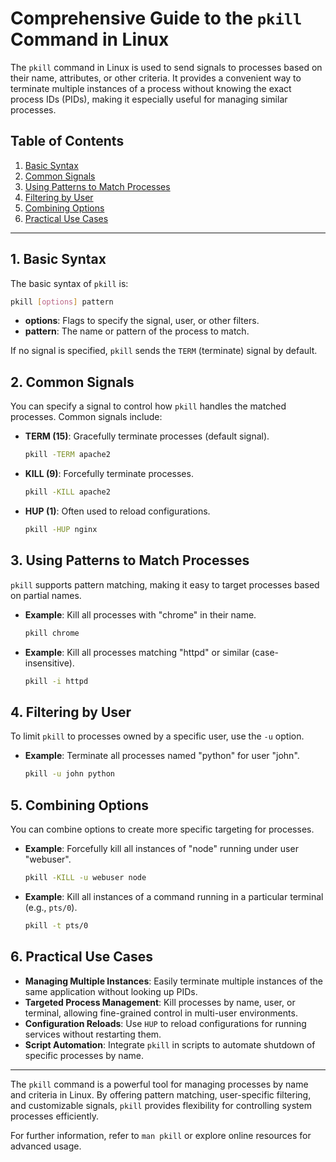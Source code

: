 
# Comprehensive Guide to the `pkill` Command in Linux

The `pkill` command in Linux is used to send signals to processes based on their name, attributes, or other criteria. It provides a convenient way to terminate multiple instances of a process without knowing the exact process IDs (PIDs), making it especially useful for managing similar processes.

## Table of Contents
1. [Basic Syntax](#basic-syntax)
2. [Common Signals](#common-signals)
3. [Using Patterns to Match Processes](#using-patterns-to-match-processes)
4. [Filtering by User](#filtering-by-user)
5. [Combining Options](#combining-options)
6. [Practical Use Cases](#practical-use-cases)

---

## 1. Basic Syntax

The basic syntax of `pkill` is:
```bash
pkill [options] pattern
```
- **options**: Flags to specify the signal, user, or other filters.
- **pattern**: The name or pattern of the process to match.

If no signal is specified, `pkill` sends the `TERM` (terminate) signal by default.

## 2. Common Signals

You can specify a signal to control how `pkill` handles the matched processes. Common signals include:

- **TERM (15)**: Gracefully terminate processes (default signal).
  ```bash
  pkill -TERM apache2
  ```
- **KILL (9)**: Forcefully terminate processes.
  ```bash
  pkill -KILL apache2
  ```
- **HUP (1)**: Often used to reload configurations.
  ```bash
  pkill -HUP nginx
  ```

## 3. Using Patterns to Match Processes

`pkill` supports pattern matching, making it easy to target processes based on partial names.

- **Example**: Kill all processes with "chrome" in their name.
  ```bash
  pkill chrome
  ```

- **Example**: Kill all processes matching "httpd" or similar (case-insensitive).
  ```bash
  pkill -i httpd
  ```

## 4. Filtering by User

To limit `pkill` to processes owned by a specific user, use the `-u` option.

- **Example**: Terminate all processes named "python" for user "john".
  ```bash
  pkill -u john python
  ```

## 5. Combining Options

You can combine options to create more specific targeting for processes.

- **Example**: Forcefully kill all instances of "node" running under user "webuser".
  ```bash
  pkill -KILL -u webuser node
  ```

- **Example**: Kill all instances of a command running in a particular terminal (e.g., `pts/0`).
  ```bash
  pkill -t pts/0
  ```

## 6. Practical Use Cases

- **Managing Multiple Instances**: Easily terminate multiple instances of the same application without looking up PIDs.
- **Targeted Process Management**: Kill processes by name, user, or terminal, allowing fine-grained control in multi-user environments.
- **Configuration Reloads**: Use `HUP` to reload configurations for running services without restarting them.
- **Script Automation**: Integrate `pkill` in scripts to automate shutdown of specific processes by name.

---

The `pkill` command is a powerful tool for managing processes by name and criteria in Linux. By offering pattern matching, user-specific filtering, and customizable signals, `pkill` provides flexibility for controlling system processes efficiently.

For further information, refer to `man pkill` or explore online resources for advanced usage.
